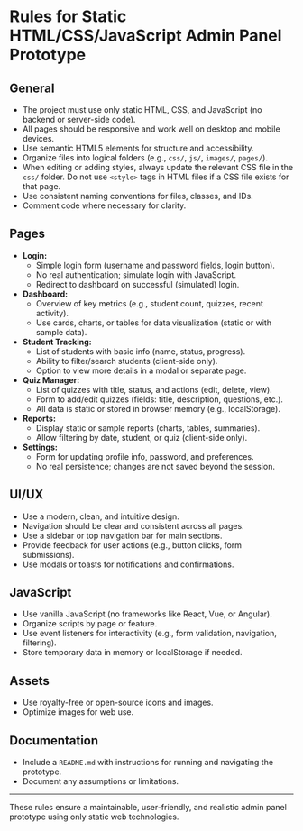 # Rules for Static HTML/CSS/JavaScript Admin Panel Prototype

## General

- The project must use only static HTML, CSS, and JavaScript (no backend or server-side code).
- All pages should be responsive and work well on desktop and mobile devices.
- Use semantic HTML5 elements for structure and accessibility.
- Organize files into logical folders (e.g., `css/`, `js/`, `images/`, `pages/`).
- When editing or adding styles, always update the relevant CSS file in the `css/` folder. Do not use `<style>` tags in HTML files if a CSS file exists for that page.
- Use consistent naming conventions for files, classes, and IDs.
- Comment code where necessary for clarity.

## Pages

- **Login:**
  - Simple login form (username and password fields, login button).
  - No real authentication; simulate login with JavaScript.
  - Redirect to dashboard on successful (simulated) login.
- **Dashboard:**
  - Overview of key metrics (e.g., student count, quizzes, recent activity).
  - Use cards, charts, or tables for data visualization (static or with sample data).
- **Student Tracking:**
  - List of students with basic info (name, status, progress).
  - Ability to filter/search students (client-side only).
  - Option to view more details in a modal or separate page.
- **Quiz Manager:**
  - List of quizzes with title, status, and actions (edit, delete, view).
  - Form to add/edit quizzes (fields: title, description, questions, etc.).
  - All data is static or stored in browser memory (e.g., localStorage).
- **Reports:**
  - Display static or sample reports (charts, tables, summaries).
  - Allow filtering by date, student, or quiz (client-side only).
- **Settings:**
  - Form for updating profile info, password, and preferences.
  - No real persistence; changes are not saved beyond the session.

## UI/UX

- Use a modern, clean, and intuitive design.
- Navigation should be clear and consistent across all pages.
- Use a sidebar or top navigation bar for main sections.
- Provide feedback for user actions (e.g., button clicks, form submissions).
- Use modals or toasts for notifications and confirmations.

## JavaScript

- Use vanilla JavaScript (no frameworks like React, Vue, or Angular).
- Organize scripts by page or feature.
- Use event listeners for interactivity (e.g., form validation, navigation, filtering).
- Store temporary data in memory or localStorage if needed.

## Assets

- Use royalty-free or open-source icons and images.
- Optimize images for web use.

## Documentation

- Include a `README.md` with instructions for running and navigating the prototype.
- Document any assumptions or limitations.

---

These rules ensure a maintainable, user-friendly, and realistic admin panel prototype using only static web technologies.
